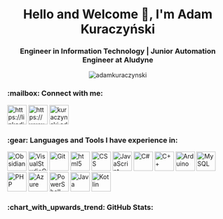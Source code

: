 <h1 align="center">Hello and Welcome 👋, I'm Adam Kuraczyński </h1>
<h3 align="center">Engineer in Information Technology | Junior Automation Engineer at Aludyne</h3>


<p align="center"> <img src="https://komarev.com/ghpvc/?username=adamkuraczynski&label=Profile%20views&color=0e75b6&style=flat" alt="adamkuraczynski" /> </p>

<!-- <h3 align="left"> :seedling: I’m currently learning PowerShell and studying for CCNA</h3>  -->

<h3 align="left"> :mailbox: Connect with me:</h3>
<p align="left">
    <a href="https://linkedin.com/in/iamadamkuraczynski" target="_blank" rel="noopener noreferrer"> <img src="https://skillicons.dev/icons?i=linkedin" width="44" height="44" alt="https://linkedin.com/in/iamadamkuraczynski" /></a>
    <a href="https://www.github.com/AdamKuraczynski" target="_blank" rel="noopener noreferrer"> <img src="https://skillicons.dev/icons?i=github" width="44" height="44" alt="https://www.github.com/AdamKuraczynski" /></a>
    <a href="mailto:kuraczynski.adam@gmail.com" target="_blank" rel="noopener noreferrer"> <img src="https://skillicons.dev/icons?i=gmail" width="44" height="44" alt="kuraczynski.adam@gmail.com" /></a>
                                                                                           
</p>

<h3 align="left"> :gear: Languages and Tools I have experience in:</h3>

<p align="left">
    <a href="https://obsidian.md/" target="_blank" rel="noopener noreferrer"> <img src="https://skillicons.dev/icons?i=obsidian" width="44" height="44" alt="Obsidian" /></a>
    <a href="https://code.visualstudio.com/" target="_blank" rel="noopener noreferrer"> <img src="https://skillicons.dev/icons?i=vscode" width="44" height="44" alt="VisualStudioCode" /></a>
    <a href="https://git-scm.com/" target="_blank" rel="noopener noreferrer"> <img src="https://skillicons.dev/icons?i=git" width="44" height="44" alt="Git" /></a>
    <a href="https://www.w3.org/html/" target="_blank" rel="noopener noreferrer"> <img src="https://skillicons.dev/icons?i=html" width="44" height="44" alt="html5" /></a>
    <a href="https://www.w3schools.com/css/" target="_blank" rel="noopener noreferrer"> <img src="https://skillicons.dev/icons?i=css" width="44" height="44" alt="CSS" /></a>
    <a href="https://developer.mozilla.org/JavaScript" target="_blank" rel="noopener noreferrer"> <img src="https://skillicons.dev/icons?i=js" width="44" height="44" alt="JavaScript" /></a>
    <a href="https://www.w3schools.com/cs/" target="_blank" rel="noopener noreferrer"> <img src="https://skillicons.dev/icons?i=cs" width="44" height="44" alt="C#" /></a>
<!--<a href="https://dotnet.microsoft.com/" target="_blank" rel="noopener noreferrer"> <img src="https://skillicons.dev/icons?i=dotnet" width="44" height="44" alt=".NET" /></a>  -->      
    <a href="https://www.w3schools.com/cpp/" target="_blank" rel="noopener noreferrer"> <img src="https://skillicons.dev/icons?i=cpp" width="44" height="44" alt="C++" /></a>
    <a href="https://www.arduino.cc/" target="_blank" rel="noopener noreferrer"> <img src="https://skillicons.dev/icons?i=arduino" width="44" height="44" alt="Arduino" /></a>
    <a href="https://www.mysql.com/" target="_blank" rel="noopener noreferrer"> <img src="https://skillicons.dev/icons?i=mysql" width="44" height="44" alt="MySQL" /></a>
    <a href="https://www.php.net" target="_blank" rel="noopener noreferrer"> <img src="https://skillicons.dev/icons?i=php" width="44" height="44" alt="PHP" /></a>
    <a href="https://azure.microsoft.com/en-in/" target="_blank" rel="noopener noreferrer"> <img src="https://skillicons.dev/icons?i=azure" width="44" height="44" alt="Azure" /></a>
<!--<a href="https://www.gnu.org/software/bash/" target="_blank" rel="noopener noreferrer"> <img src="https://skillicons.dev/icons?i=bash" width="44" height="44" alt="Bash" /></a>  -->
    <a href="https://learn.microsoft.com/powershell/" target="_blank" rel="noopener noreferrer"> <img src="https://skillicons.dev/icons?i=powershell" width="44" height="44" alt="PowerShell" /></a>
    <a href="https://www.java.com" target="_blank" rel="noopener noreferrer"> <img src="https://skillicons.dev/icons?i=java" width="44" height="44" alt="Java" /></a>
    <a href="https://kotlinlang.org" target="_blank" rel="noopener noreferrer"> <img src="https://skillicons.dev/icons?i=kotlin" width="44" height="44" alt="Kotlin" /></a>
<!--<a href="https://developer.apple.com/swift/" target="_blank" rel="noopener noreferrer"> <img src="https://skillicons.dev/icons?i=swift" width="44" height="44" alt="Swift" /></a>  -->                                                                                            
</p>

<h3 align="left"> :chart_with_upwards_trend: GitHub Stats:</h3>
<p>
  <img align="left" src="https://github-readme-stats.vercel.app/api/top-langs/?username=AdamKuraczynski&amp;theme=vue&amp;hide_border=false&amp;include_all_commits=true&amp;count_private=false&amp;layout=compact&amp;title_color=fff\&amp;icon_color=79ff97\&amp;text_color=9f9f9f\&amp;bg_color=151515" alt="">
</p>

<p>
  <img align="center" src="https://github-readme-stats.vercel.app/api/?username=AdamKuraczynski&amp;show_icons=true\&amp;title_color=fff\&amp;icon_color=79ff97\&amp;text_color=9f9f9f\&amp;bg_color=151515" alt="">
</p>
